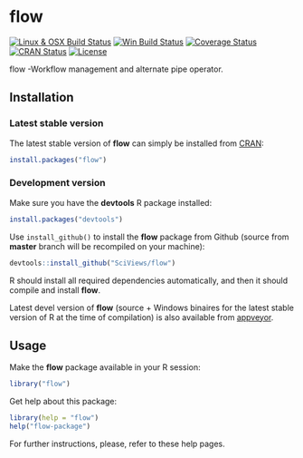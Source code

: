 # flow

[![Linux & OSX Build Status](https://travis-ci.org/SciViews/flow.svg )](https://travis-ci.org/SciViews/flow)
[![Win Build Status](https://ci.appveyor.com/api/projects/status/github/SciViews/flow?branch=master&svg=true)](http://ci.appveyor.com/project/phgrosjean/flow)
[![Coverage Status](https://img.shields.io/codecov/c/github/SciViews/flow/master.svg)
](https://codecov.io/github/SciViews/flow?branch=master)
[![CRAN Status](http://www.r-pkg.org/badges/version/flow)](http://cran.r-project.org/package=flow)
[![License](https://img.shields.io/badge/license-GPL-blue.svg)](http://www.gnu.org/licenses/gpl-2.0.html)

flow -Workflow management and alternate pipe operator.


## Installation

### Latest stable version

The latest stable version of **flow** can simply be installed from [CRAN](http://cran.r-project.org):

```r
install.packages("flow")
```


### Development version

Make sure you have the **devtools** R package installed:

```r
install.packages("devtools")
```

Use `install_github()` to install the **flow** package from Github (source from **master** branch will be recompiled on your machine):

```r
devtools::install_github("SciViews/flow")
```

R should install all required dependencies automatically, and then it should compile and install **flow**.

Latest devel version of **flow** (source + Windows binaires for the latest stable version of R at the time of compilation) is also available from [appveyor](https://ci.appveyor.com/project/phgrosjean/flow/build/artifacts).


## Usage

Make the **flow** package available in your R session:

```r
library("flow")
```

Get help about this package:

```r
library(help = "flow")
help("flow-package")
```

For further instructions, please, refer to these help pages.
